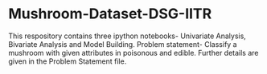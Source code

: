 # Mushroom-Dataset-DSG-IITR
This respository contains three ipython notebooks- Univariate Analysis, Bivariate Analysis and Model Building.
Problem statement- Classify a mushroom with given attributes in poisonous and edible. Further details are given in the Problem Statement file.

